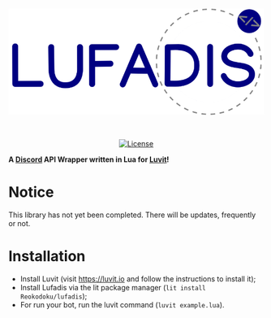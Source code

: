<div align="center">
  <br />
  <p>
    <a href="https://github.com/Reokodoku/Lufadis"><img src="https://github.com/Reokodoku/Lufadis/blob/main/images/LufadisImage.png" width="600" alt="Lufadis" /></a>
  </p>
  <br />
  <p>
    <a href="https://github.com/Reokodoku/Lufadis/blob/main/LICENSE"><img src="https://img.shields.io/badge/License-MIT-blue.svg" alt="License" /></a>
  </p>
</div>

**A [Discord](https://discord.com) API Wrapper written in Lua for [Luvit](https://luvit.io)!**

# Notice
This library has not yet been completed. There will be updates, frequently or not.

# Installation

- Install Luvit (visit https://luvit.io and follow the instructions to install it);
- Install Lufadis via the lit package manager (`lit install Reokodoku/lufadis`);
- For run your bot, run the luvit command (`luvit example.lua`).
